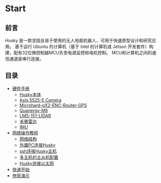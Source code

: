 # Start

## 前言
Husky 是一款坚固且易于使用的无人地面机器人，可用于快速原型设计和研究应用。
基于运行 Ubuntu 的计算机（基于 Intel 的计算机或 Jetson 开发套件）构建，配有32位微控制器MCU负责电源监控和电机控制。
MCU和计算机之间的通信通道是串行连接。


## 目录
- [硬件手册](硬件手册.md)
    - [Husky本体](Husky本体.md)
    - [Axis 5525-E Camera](Axis-5525-E-Camera.md)
    - [Microhard-pX2-ENC-Router-GPS](Microhard-pX2-ENC-Router-GPS.md)
    - [Quanergy-M8](Quanergy-M8.md)
    - [LMS-151-LIDAR](LMS-151-LIDAR.md)
    - [禾赛雷达](禾赛雷达.md)
    - [IMU](IMU.md)
- [网络操作教程](网络操作教程.md)
    - [网络结构](网络结构.md)
    - [外置PC连接Husky](外置PC连接Husky.md)
    - [ssh连接Husky主机](ssh连接Husky主机.md)
    - [多主机的主从机配置](多主机的主从机配置.md)
    - [Husky连接以太网](Husky连接以太网.md)
- [快速开始](快速开始.md)
- [参观演示](参观演示.md)

